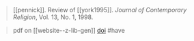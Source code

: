 > [[pennick]]. Review of [[york1995]]. *Journal of Contemporary Religion*, Vol. 13, No. 1, 1998. 

> pdf on [[website--z-lib-gen]]
> [doi](https://doi.org/10.1080/13537909808580825) #have